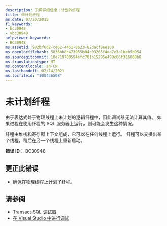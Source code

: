 ```yaml
---
description: 了解详细信息：计划外纤程
title: 未计划纤程
ms.date: 07/20/2015
f1_keywords:
- bc30948
- vbc30948
helpviewer_keywords:
- BC30948
ms.assetid: 982bf6d2-ce62-4451-8a23-82dacf8ee100
ms.openlocfilehash: 5836bb8c473955b84c03265f4da7e3a1beb5b954
ms.sourcegitcommit: 10e719780594efc781b15295e499c66f316068b8
ms.translationtype: MT
ms.contentlocale: zh-CN
ms.lasthandoff: 02/14/2021
ms.locfileid: "100436508"
---
```

# <a name="unscheduled-fiber"></a>未计划纤程

由于表达式处于物理线程上未计划的逻辑纤程中，因此调试器无法计算其值。 如果进程在使用纤程的 SQL 服务器上运行，则可能会发生这种情况。  
  
 纤程由堆栈和寄存器上下文组成，它可以在任何线程上运行。 纤程可以交换出某个线程，稍后在另一个线程上重新启动。  
  
 **错误 ID：** BC30948  
  
## <a name="to-correct-this-error"></a>更正此错误  
  
- 确保在物理线程上计划了纤程。  
  
## <a name="see-also"></a>请参阅

- [Transact-SQL 调试器](/sql/ssms/scripting/transact-sql-debugger)
- [在 Visual Studio 中进行调试](/visualstudio/debugger/debugger-feature-tour)
